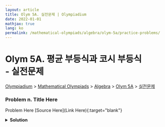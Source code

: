 ```yaml
---
layout: article
title: Olym 5A. 실전문제 | Olympiadium
date: 2022-01-01
mathjax: true
lang: ko
permalink: /mathematical-olympiads/algebra/olym-5a/practice-problems/
---
```

# Olym 5A. 평균 부등식과 코시 부등식 <br> <ssup> - 실전문제</ssup>

<a href="{{ site.homeurl }}">Olympiadium</a> > <a href="{{ site.homeurl }}mathematical-olympiads/">Mathematical Olympiads</a> > <a href="{{ site.homeurl }}mathematical-olympiads/algebra/">Algebra</a> > <a href="{{ site.homeurl }}mathematical-olympiads/algebra/olym-5a/">Olym 5A</a> > <a href="{{ site.homeurl }}mathematical-olympiads/algebra/olym-5a/practice-problems/">실전문제</a>

### Problem n. Title Here
<blueboard> Problem Here </blueboard>
[Source Here](Link Here){:target="blank"}
<pinkborder><details>
<summary><b>Solution</b></summary>
Solution Here. 
</details></pinkborder>
